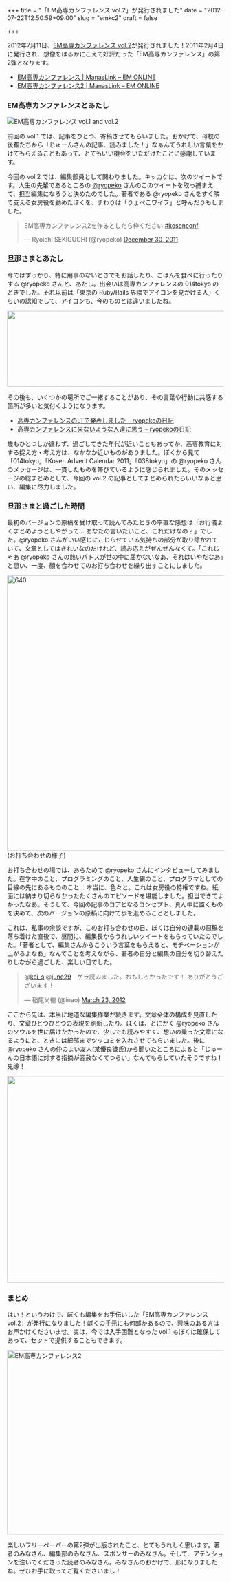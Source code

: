 +++
title = "「EM高専カンファレンス vol.2」が発行されました"
date = "2012-07-22T12:50:59+09:00"
slug = "emkc2"
draft = false

+++

<p>2012年7月11日、<a href="http://www.manaslink.com/em/emkosen/em-kc-2/" title="EM高専カンファレンス2 | ManasLink - EM ONLINE">EM高専カンファレンス vol.2</a>が発行されました！2011年2月4日に発行され、想像をはるかにこえて好評だった「EM高専カンファレンス」の第2弾となります。</p>
<ul>
<li><a href="http://www.manaslink.com/em/emkosen/em-kc/" title="EM高専カンファレンス | ManasLink - EM ONLINE">EM高専カンファレンス | ManasLink &#8211; EM ONLINE</a></li>
<li><a href="http://www.manaslink.com/em/emkosen/em-kc-2/" title="EM高専カンファレンス2 | ManasLink - EM ONLINE">EM高専カンファレンス2 | ManasLink &#8211; EM ONLINE</a></li>
</ul>
<h3>EM高専カンファレンスとあたし</h3>
<p><img src="http://img.skitch.com/20120722-m1ra58jx34fypb8txtwtemba61.medium.jpg" alt="EM高専カンファレンス vol.1 and vol.2" /></p>
<p>前回の vol.1 では、記事をひとつ、寄稿させてもらいました。おかげで、母校の後輩たちから「じゅーんさんの記事、読みました！」なぁんてうれしい言葉をかけてもらえることもあって、とてもいい機会をいただけたことに感謝しています。</p>
<p>今回の vol.2 では、編集部員として関わりました。キッカケは、次のツイートです。人生の先輩であるところの <a href="http://twitter.com/ryopeko" title="Ryoichi SEKIGUCHI (ryopeko) on Twitter">@ryopeko</a> さんのこのツイートを取っ捕まえて、担当編集になろうと決めたのでした。著者である @ryopeko さんをすぐ隣で支える女房役を勤めたぼくを、まわりは「りょぺこワイフ」と呼んだりもしました。</p>
<blockquote class="twitter-tweet">
<p>EM高専カンファレンス2を作るとしたら枠ください <a href="https://twitter.com/search/%2523kosenconf">#kosenconf</a></p>
<p>&mdash; Ryoichi SEKIGUCHI (@ryopeko) <a href="https://twitter.com/ryopeko/status/152727120060223488" data-datetime="2011-12-30T12:25:57+00:00">December 30, 2011</a></p></blockquote>
<h3>旦那さまとあたし</h3>
<p>今ではすっかり、特に用事のないときでもお話したり、ごはんを食べに行ったりする @ryopeko さんと、あたし。出会いは高専カンファレンスの 014tokyo のときでした。それ以前は「東京の Ruby/Rails 界隈でアイコンを見かける人」くらいの認知でして、アイコンも、今のものとは違いましたね。</p>
<p><img src="http://img.skitch.com/20120722-b2wu2hgigty1w1qbd6mr72x8ak.png" alt="" width="640" height="176" /></p>
<p>その後も、いくつかの場所でご一緒することがあり、その言葉や行動に共感する箇所が多いと気付くようになります。</p>
<ul>
<li><a href="http://d.hatena.ne.jp/ryopeko/20101002/1286023670" title="高専カンファレンスのLTで発表しました - ryopekoの日記">高専カンファレンスのLTで発表しました &#8211; ryopekoの日記</a></li>
<li><a href="http://d.hatena.ne.jp/ryopeko/20111218/1324181872" title="高専カンファレンスに来ないような人達に思う - ryopekoの日記">高専カンファレンスに来ないような人達に思う &#8211; ryopekoの日記</a></li>
</ul>
<p>歳もひとつしか違わず、過ごしてきた年代が近いこともあってか、高専教育に対する捉え方・考え方は、なかなか近いものがありました。ぼくから見て「014tokyo」「Kosen Advent Calendar 2011」「038tokyo」の @ryopeko さんのメッセージは、一貫したものを帯びているように感じられました。そのメッセージの総まとめとして、今回の vol.2 の記事としてまとめられたらいいなぁと思い、編集に尽力しました。</p>
<h3>旦那さまと過ごした時間</h3>
<p>最初のバージョンの原稿を受け取って読んでみたときの率直な感想は「お行儀よくまとめようとしやがって… あなたの言いたいこと、これだけなの？」でした。@ryopeko さんがいい感じにこじらせている気持ちの部分が取り除かれていて、文章としてはきれいなのだけれど、読み応えがぜんぜんなくて。「これじゃあ @ryopeko さんの熱いパトスが世の中に届かないなあ、それはいやだなあ」と思い、一度、顔を合わせてのお打ち合わせを繰り出すことにしました。</p>
<p><img src="http://distilleryimage8.s3.amazonaws.com/3c81482474f611e1abb01231381b65e3_7.jpg" alt="640" width="" height="640" /><br />
(お打ち合わせの様子)</p>
<p>お打ち合わせの場では、あらためて @ryopeko さんにインタビューしてみました。在学中のこと、プログラミングのこと、人生観のこと、プログラマとしての目線の先にあるもののこと… 本当に、色々と。これは女房役の特権ですね。紙面には納まり切らなかったたくさんのエピソードを堪能しました。担当できてよかったなあ。そうして、今回の記事のコアとなるコンセプト、真ん中に置くものを決めて、次のバージョンの原稿に向けて歩を進めることとしました。</p>
<p>これは、私事の余談ですが、このお打ち合わせの日、ぼくは自分の連載の原稿を落ち着けた直後で、昼間に、編集長からうれしいツイートをもらっていたのでした。「著者として、編集さんからこういう言葉をもらえると、モチベーションが上がるよなあ」なんてことを考えながら、著者の自分と編集の自分を切り替えたりしながら過ごした、楽しい日でした。</p>
<blockquote class="twitter-tweet">
<p>@<a href="https://twitter.com/kei_s">kei_s</a> @<a href="https://twitter.com/june29">june29</a>　ゲラ読みました。おもしろかったです！ ありがとうございます！</p>
<p>&mdash; 稲尾尚徳 (@inao) <a href="https://twitter.com/inao/status/183097258571603968" data-datetime="2012-03-23T07:46:02+00:00">March 23, 2012</a></p></blockquote>
<p>ここから先は、本当に地道な編集作業が続きます。文章全体の構成を見直したり、文章ひとつひとつの表現を刷新したり。ぼくは、とにかく @ryopeko さんのソウルを世に届けたかったので、少しでも読みやすく、想いの乗った文章になるようにと、ときには細部までツッコミを入れさせてもらいました。後に @ryopeko さんの仲のよい友人(某優良彼氏)から聞いたところによると「じゅーんの日本語に対する指摘が容赦なくてつらい」なんてもらしていたそうですね！鬼嫁！</p>
<p><img src="http://img.skitch.com/20120722-q9r84pee3nyfxsiu4rtgef9wgd.png" alt="" width="640" height="480" /></p>
<h3>まとめ</h3>
<p>はい！というわけで、ぼくも編集をお手伝いした「EM高専カンファレンス vol.2」が発行になりました！ぼくの手元にも何部かあるので、興味のある方はお声かけくださいませ。実は、今では入手困難となった vol.1 もぼくは確保してあって、セットで提供することもできます。</p>
<p><a href="http://www.flickr.com/photos/june29/7618704240/" title="EM高専カンファレンス2 by june29, on Flickr"><img src="http://farm9.staticflickr.com/8003/7618704240_7717208555_z.jpg" width="640" height="428" alt="EM高専カンファレンス2"></a></p>
<p>楽しいフリーペーパーの第2弾が出版されたこと、とてもうれしく思います。著者のみなさん、編集部のみなさん、スポンサーのみなさん。そして、アテンションを注いでくださった読者のみなさん。みなさんのおかげで、形になりましたね。ぜひお手に取ってご覧くださいまし！</p>
<p><script src="//platform.twitter.com/widgets.js" charset="utf-8"></script></p>
